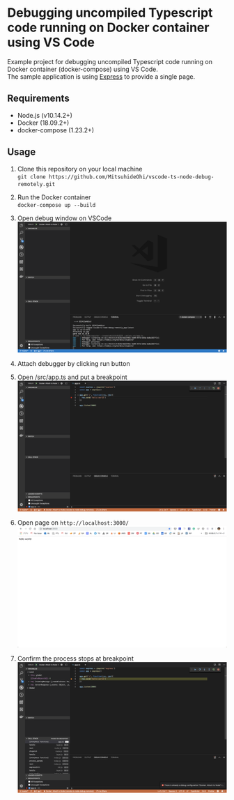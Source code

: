 # Debugging uncompiled Typescript code running on Docker container using VS Code
Example project for debugging uncompiled Typescript code running on Docker container (docker-compose) using VS Code.  
The sample application is using [Express]([http://example.com/](https://expressjs.com/)) to provide a single page.

## Requirements
* Node.js (v10.14.2+)
* Docker (18.09.2+)
* docker-compose (1.23.2+)

## Usage
1. Clone this repository on your local machine  
`git clone https://github.com/MitsuhideOhi/vscode-ts-node-debug-remotely.git`

2. Run the Docker container  
`docker-compose up --build`

3. Open debug window on VSCode  
![image](/screenshots/vscode_debug_window.png)

4. Attach debugger by clicking run button

5. Open /src/app.ts and put a breakpoint  
![image](/screenshots/breakpoint.png)

6. Open page on `http://localhost:3000/`  
![image](/screenshots/open_page.png)

7. Confirm the process stops at breakpoint  
![image](/screenshots/stops_at_breakpoint.png) 
